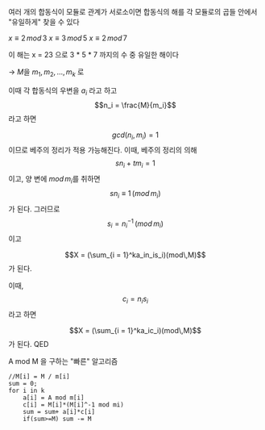 여러 개의 합동식이 모듈로 관계가 서로소이면
합동식의 해를 각 모듈로의 곱들 안에서 "유일하게" 찾을 수 있다

$x \equiv2\,mod\,3$
$x \equiv 3\,mod\,5$
$x \equiv 2\,mod\,7$

이 해는 x = 23 으로
3 * 5 * 7 까지의 수 중 유일한 해이다

-> $M$을 $m_1, m_2,..., m_k$ 로

이때 각 합동식의 우변을 $a_i$ 라고 하고
$$n_i = \frac{M}{m_i}$$라고 하면

$$gcd(n_i, m_i) = 1$$ 이므로 베주의 정리가 적용 가능해진다.
이때, 베주의 정리의 의해
$$sn_i + tm_i = 1$$
이고, 양 변에 $mod\,m_i$를 취하면
$$sn_i \equiv 1\, (mod\,m_i)$$
가 된다.
그러므로
$$s_i = n_i^{-1}\, (mod\,m_i)$$
이고

$$X = (\sum_{i = 1}^ka_in_is_i)(mod\,M)$$
가 된다.

이때,
$$c_i = n_is_i$$
라고 하면

$$X = (\sum_{i = 1}^ka_ic_i)(mod\,M)$$
가 된다.
QED

A mod M 을 구하는 "빠른" 알고리즘
~~~psudo
//M[i] = M / m[i]
sum = 0;
for i in k
	a[i] = A mod m[i]
	c[i] = M[i]*(M[i]^-1 mod mi)
	sum = sum+ a[i]*c[i]
	if(sum>=M) sum -= M
~~~

